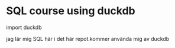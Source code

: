 # SQL course using duckdb
import duckdb


jag lär mig SQL här i det här repot.kommer använda mig av duckdb